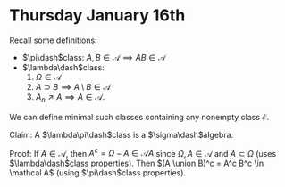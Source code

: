 # Thursday January 16th

Recall some definitions:

- $\pi\dash$class: $A, B \in \mathcal A \implies AB \in \mathcal A$
- $\lambda\dash$class:
  1. $\Omega \in \mathcal A$
  2. $A \supset B \implies A\setminus B \in \mathcal A$
  3. $A_n \nearrow A \implies A \in\mathcal A$.

We can define minimal such classes containing any nonempty class $\mathcal E$.

Claim:
A $\lambda\pi\dash$class is a $\sigma\dash$algebra.

Proof:
If $A\in \mathcal A$, then $A^c = \Omega - A \in \mathcal AA$ since $\Omega, A \in \mathcal A$ and $A \subset \Omega$ (uses $\lambda\dash$class properties).
Then $(A \union B)^c = A^c B^c \in \mathcal A$ (using $\pi\dash$class properties).
